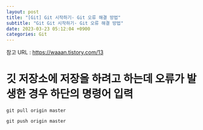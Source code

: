 ```yaml
---
layout: post
title: "[Git] Git 시작하기- Git 오류 해결 방법"
subtitle: "Git Git 시작하기- Git 오류 해결 방법"
date: 2023-03-23 05:12:04 +0900
categories: Git
---
```

참고 URL : 
	https://waaan.tistory.com/13

# 깃 저장소에 저장을 하려고 하는데 오류가 발생한 경우 하단의 명령어 입력
	
	git pull origin master 

	git push origin master


